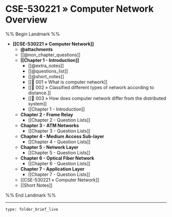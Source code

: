 # CSE-530221 » Computer Network Overview
%% Begin Landmark %%
- **[[CSE-530221 » Computer Network]]**
	- **@attachments**
	- [[@non_chapter_questions]]
	- **[[Chapter 1 - Introduction]]**
		- [[@extra_notes]]
		- [[@questions_list]]
		- [[@short_notes]]
		- [[📘 001 » What is computer network]]
		- [[📘 002 » Classified different types of network according to distance.]]
		- [[📘 003 » How does computer network differ from the distributed system]]
		- [[Chapter 1 - Introduction]]
	- **Chapter 2 - Frame Relay**
		- [[Chapter 2 - Question Lists]]
	- **Chapter 3 - ATM Networks**
		- [[Chapter 3 - Question Lists]]
	- **Chapter 4 - Medium Access Sub-layer**
		- [[Chapter 4 - Question Lists]]
	- **Chapter 5 - Network Layer**
		- [[Chapter 5 - Question Lists]]
	- **Chapter 6 - Optical Fiber Network**
		- [[Chapter 6 - Question Lists]]
	- **Chapter 7 - Application Layer**
		- [[Chapter 7 - Question Lists]]
	- [[CSE-530221 » Computer Network]]
	- [[Short Notes]]

%% End Landmark %%

---
 
```ccard
type: folder_brief_live
```
 

